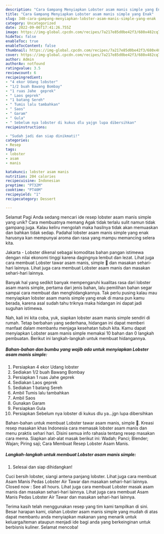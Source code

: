 ```yaml
---
description: "Cara Gampang Menyiapkan Lobster asam manis simple yang Enak"
title: "Cara Gampang Menyiapkan Lobster asam manis simple yang Enak"
slug: 340-cara-gampang-menyiapkan-lobster-asam-manis-simple-yang-enak
category: Uncategorized
date: 2022-09-06T17:41:26.755Z
image: https://img-global.cpcdn.com/recipes/7a217e85d0be42f3/680x482cq70/lobster-asam-manis-simple-foto-resep-utama.jpg
hideToc: false
enableToc: true
enableTocContent: false
thumbnail: https://img-global.cpcdn.com/recipes/7a217e85d0be42f3/680x482cq70/lobster-asam-manis-simple-foto-resep-utama.jpg
cover: https://img-global.cpcdn.com/recipes/7a217e85d0be42f3/680x482cq70/lobster-asam-manis-simple-foto-resep-utama.jpg
author: Admin
authorAv: notfound
ratingvalue: 3.5
reviewcount: 6
recipeingredient:
- "4 ekor Udang lobster"
- "1/2 buah Bawang Bombay"
- "1 ruas Jahe  geprek"
- " Laos geprek"
- "1 batang Sereh"
- " Tumis lalu tambahkan"
- " Saos"
- " Garam"
- " Gula"
- " Sebelum nya lobster di kukus dlu yajgn lupa dibersihkan"
recipeinstructions:

- "Sudah jadi dan siap dinikmati!"
categories:
- Resep
tags:
- lobster
- asam
- manis

katakunci: lobster asam manis 
nutrition: 204 calories
recipecuisine: Indonesian
preptime: "PT32M"
cooktime: "PT40M"
recipeyield: "1"
recipecategory: Dessert

---
```



Selamat Pagi Anda sedang mencari ide resep lobster asam manis simple yang unik? Cara membuatnya memang Agak tidak terlalu sulit namun tidak gampang juga. Kalau keliru mengolah maka hasilnya tidak akan memuaskan dan bahkan tidak sedap. Padahal lobster asam manis simple yang enak harusnya kan mempunyai aroma dan rasa yang mampu memancing selera kita.


Jakarta - Lobster dikenal sebagai komoditas bahan pangan istimewa dengan nilai ekonomi tinggi karena dagingnya lembut dan lezat. Lihat juga cara membuat Lobster tawar asam manis, simple 🤤 dan masakan sehari-hari lainnya. Lihat juga cara membuat Lobster asam manis dan masakan sehari-hari lainnya.

Banyak hal yang sedikit banyak mempengaruhi kualitas rasa dari lobster asam manis simple, pertama dari jenis bahan, lalu pemilihan bahan segar sampai cara membuat dan menghidangkannya. Tak perlu pusing kalau mau menyiapkan lobster asam manis simple yang enak di mana pun kamu berada, karena asal sudah tahu triknya maka hidangan ini dapat jadi suguhan istimewa.


Nah, kali ini kita coba, yuk, siapkan lobster asam manis simple sendiri di rumah. Tetap berbahan yang sederhana, hidangan ini dapat memberi manfaat dalam membantu menjaga kesehatan tubuh kita. Kamu dapat menyiapkan Lobster asam manis simple memakai 10 bahan dan 0 langkah pembuatan. Berikut ini langkah-langkah untuk membuat hidangannya.

<!--inarticleads1-->

##### Bahan-bahan dan bumbu yang wajib ada untuk menyiapkan Lobster asam manis simple:

1. Persiapkan 4 ekor Udang lobster
1. Sediakan 1/2 buah Bawang Bombay
1. Persiapkan 1 ruas Jahe  geprek
1. Sediakan  Laos geprek
1. Sediakan 1 batang Sereh
1. Ambil  Tumis lalu tambahkan
1. Ambil  Saos
1. Gunakan  Garam
1. Persiapkan  Gula
1. Persiapkan  Sebelum nya lobster di kukus dlu ya...jgn lupa dibersihkan


Bahan-bahan untuk membuat Lobster tawar asam manis, simple 🤤. Kreasi resep masakan khas Indonesia cara memasak lobster asam manis dan menu praktis sehari hari. Disini semua info rahasia tentang resep masakan cara mema. Siapkan alat-alat masak berikut ini: Wadah; Panci; Blender; Wajan; Piring saji; Cara Membuat Resep Lobster Asam Manis. 

<!--inarticleads2-->

##### Langkah-langkah untuk membuat Lobster asam manis simple:


1. Selesai dan siap dihidangkan!

Cuci bersih lobster, siangi antena panjang lobster. Lihat juga cara membuat Asam Manis Pedas Lobster Air Tawar dan masakan sehari-hari lainnya. Closed now : See all hours. Lihat juga cara membuat Lobster masak asam manis dan masakan sehari-hari lainnya. Lihat juga cara membuat Asam Manis Pedas Lobster Air Tawar dan masakan sehari-hari lainnya. 

Terima kasih telah menggunakan resep yang tim kami tampilkan di sini. Besar harapan kami, olahan Lobster asam manis simple yang mudah di atas dapat membantu anda menyiapkan makanan yang menarik untuk keluarga/teman ataupun menjadi ide bagi anda yang berkeinginan untuk berbisnis kuliner. Selamat mencoba!
